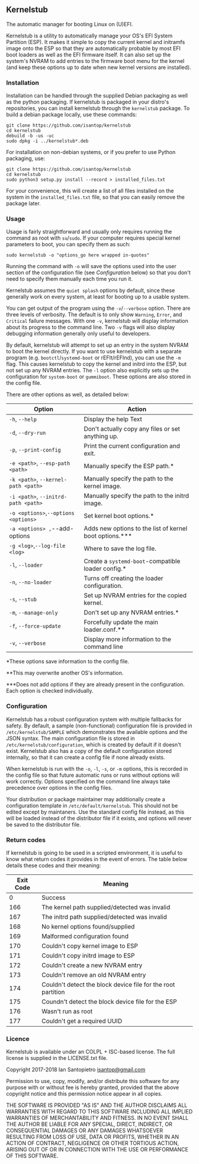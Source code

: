## Kernelstub

The automatic manager for booting Linux on (U)EFI.

Kernelstub is a utility to automatically manage your OS's EFI System Partition
(ESP). It makes it simple to copy the current kernel and initramfs image onto
the ESP so that they are automatically probable by most EFI boot loaders as well
as the EFI firmware itself. It can also set up the system's NVRAM to add entries
to the firmware boot menu for the kernel (and keep these options up to date when
new kernel versions are installed).

### Installation

Installation can be handled through the supplied Debian packaging as well as the
python packaging. If kernelstub is packaged in your distro's repositories, you
can install kernelstub through the `kernelstub` package. To build a debian
package locally, use these commands:
```
git clone https://github.com/isantop/kernelstub
cd kernelstub
debuild -b -us -uc
sudo dpkg -i ../kernelstub*.deb
```
For installation on non-debian systems, or if you prefer to use Python
packaging, use:
```
git clone https://github.com/isantop/kernelstub
cd kernelstub
sudo python3 setup.py install --record > installed_files.txt
```
For your convenience, this will create a list of all files installed on the
system in the `installed_files.txt` file, so that you can easily remove the
package later.


### Usage

Usage is fairly straightforward and usually only requires running the command as
root with `su`/`sudo`. If your computer requires special kernel parameters to
boot, you can specify them as such:
```
sudo kernelstub -o "options_go here wrapped in-quotes"
```
Running the command with `-o` will save the options used into the user section
of the configuration file (see _Configuration_ below) so that you don't need to
specify them manually each time you run it.

Kernelstub assumes the `quiet splash` options by default, since these generally
work on every system, at least for booting up to a usable system.

You can get output of the program using the `-v`/`--verbose` option. There are
three levels of verbosity. The default is to only show `Warning`, `Error`, and
`Critical` failure messages. With one `-v`, kernelstub will display information
about its progress to the command line. Two `-v` flags will also display
debugging information generally only useful to developers.

By default, kernelstub will attempt to set up an entry in the system NVRAM to
boot the kernel directly. If you want to use kernelstub with a separate program
(e.g. `bootctl`/`systemd-boot` or rEFIt/rEFInd), you can use the `-m` flag. This
causes kernelstub to copy the kernel and initrd into the ESP, but not set up any
NVRAM entries. The `-l` option also explicitly sets up the configuration for
`system-boot` or `gummiboot`. These options are also stored in the config file.

There are other options as well, as detailed below:

| Option                             | Action                                            |
|------------------------------------|---------------------------------------------------|
|`-h`, `--help`                      | Display the help Text                             |
|`-d`, `--dry-run`                   | Don't actually copy any files or set anything up. |
|`-p`, `--print-config`		     | Print the current configuration and exit.         |
|`-e <path>`, `--esp-path <path>`    | Manually specify the ESP path.*		         |
|`-k <path>`, `--kernel-path <path>` | Manually specify the path to the kernel image.    |
|`-i <path>`, `--initrd-path <path>` | Manually specify the path to the initrd image.    |
|`-o <options>`,`--options <options>`| Set kernel boot options.*			 |
|`-a <options> ,`--add-options <options> | Adds new options to the list of kernel boot options.*** |
|`-g <log>`,`--log-file <log>`	     | Where to save the log file.			 |
|`-l`, `--loader`                    | Create a `systemd-boot`-compatible loader config.*|
|`-n`, `--no-loader`		     | Turns off creating the loader configuration.	 |
|`-s`, `--stub`                      | Set up NVRAM entries for the copied kernel.       |
|`-m`, `--manage-only`	             | Don't set up any NVRAM entries.*                  |
|`-f`, `--force-update`              | Forcefully update the main loader.conf.**         |
|`-v`, `--verbose`                   | Display more information to the command line      |

*These options save information to the config file.

**This may overwrite another OS's information.

***Does not add options if they are already present in the configuration. Each 
option is checked individually.

### Configuration

Kernelstub has a robust configuration system with multiple fallbacks for safety.
By default, a sample (non-functional) configuration file is provided in
`/etc/kernelstub/SAMPLE` which demonstrates the available options and
the JSON syntax. The main configuration file is stored in
`/etc/kernelstub/configuration`, which is created by default if it doesn't exist.
Kernelstub also has a copy of the default configuration stored internally, so
that it can create a config file if none already exists.

When kernelstub is run with the `-o`, `-l`, `-s`, or `-m` options, this is
recorded in the config file so that future automatic runs or runs without
options will work correctly. Options specified on the command line always take
precedence over options in the config files.

Your distribution or package maintainer may additionally create a configuration
template in `/etc/default/kernelstub`. This should not be edited except by
maintaners. Use the standard config file instead, as this will be loaded instead
of the distributor file if it exists, and options will never be saved to the
distributor file.


### Return codes

If kernelstub is going to be used in a scripted environment, it is useful to
know what return codes it provides in the event of errors. The table below
details these codes and their meaning:

| Exit Code | Meaning                                                      |
|-----------|--------------------------------------------------------------|
| 0         | Success                                                      |
| 166       | The kernel path supplied/detected was invalid                |
| 167       | The initrd path supplied/detected was invalid                |
| 168       | No kernel options found/supplied                             |
| 169       | Malformed configuration found                                |
| 170       | Couldn't copy kernel image to ESP                            |
| 171       | Couldn't copy initrd image to ESP                            |
| 172       | Couldn't create a new NVRAM entry                            |
| 173       | Couldn't remove an old NVRAM entry                           |
| 174       | Couldn't detect the block device file for the root partition |
| 175       | Coundn't detect the block device file for the ESP            |
| 176       | Wasn't run as root                                           |
| 177       | Couldn't get a required UUID				   |


### Licence

Kernelstub is available under an COLPL + ISC-based license. The full license is
supplied in the LICENSE.txt file.

 Copyright 2017-2018 Ian Santopietro <isantop@gmail.com>

Permission to use, copy, modify, and/or distribute this software for any purpose
with or without fee is hereby granted, provided that the above copyright notice
and this permission notice appear in all copies.

THE SOFTWARE IS PROVIDED "AS IS" AND THE AUTHOR DISCLAIMS ALL WARRANTIES WITH
REGARD TO THIS SOFTWARE INCLUDING ALL IMPLIED WARRANTIES OF MERCHANTABILITY AND
FITNESS. IN NO EVENT SHALL THE AUTHOR BE LIABLE FOR ANY SPECIAL, DIRECT,
INDIRECT, OR CONSEQUENTIAL DAMAGES OR ANY DAMAGES WHATSOEVER RESULTING FROM LOSS
OF USE, DATA OR PROFITS, WHETHER IN AN ACTION OF CONTRACT, NEGLIGENCE OR OTHER
TORTIOUS ACTION, ARISING OUT OF OR IN CONNECTION WITH THE USE OR PERFORMANCE OF
THIS SOFTWARE.
